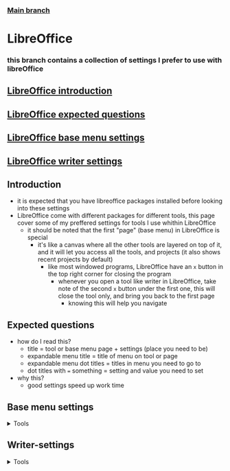 ### [Main branch](https://github.com/gamingtruble/gamingtruble-s-void-setup)

# LibreOffice
### this branch contains a collection of settings I prefer to use with libreOffice

## [LibreOffice introduction](#introduction)
## [LibreOffice expected questions](#expected-questions)
## [LibreOffice base menu settings](#base-menu-settings)
## [LibreOffice writer settings](#writer-settings)

## Introduction
* it is expected that you have libreoffice packages installed before looking into these settings
* LibreOffice come with different packages for different tools, this page cover some of my preffered settings for tools I use whithin LibreOffice
    * it should be noted that the first "page" (base menu) in LibreOffice is special
        * it's like a canvas where all the other tools are layered on top of it, and it will let you access all the tools, and projects (it also shows recent projects by default)
            * like most windowed programs, LibreOffice have an `x` button in the top right corner for closing the program
                * whenever you open a tool like writer in LibreOffice, take note of the second `x` button under the first one, this will close the tool only, and bring you back to the first page
                    * knowing this will help you navigate

## Expected questions
* how do I read this?
    * title = tool or base menu page + settings (place you need to be)
    * expandable menu title = title of menu on tool or page
    * expandable menu dot titles = titles in menu you need to go to
    * dot titles with `=` something = setting and value you need to set
* why this?
    * good settings speed up work time

## Base menu settings
<details>
<summary>Tools</summary>

* Options
    * View
    	* Icon Size
        	* Toolbar = Large
        	* Notebookbar = Large
        	* Sidebar = Large
</details>

## Writer-settings
<details>
<summary>Tools</summary>

* Autocorrect
   * Autocorrect Options...
       * Word Completion
           * Accept with: = Tab
</details>
